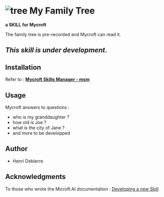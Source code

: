 #  ![tree](https://github.com/henridbr/Skill_Family_Learning/blob/master/images/arbre1.jpg) My Family Tree
**a SKILL for Mycroft**

The family tree is pre-recorded and Mycroft can read it.

## *This skill is under development.*

## Installation
Refer to : **[Mycroft Skills Manager - msm](https://mycroft.ai/documentation/msm/)**

## Usage
Mycroft answers to questions :
* who is my granddaughter ?
* how old is Joe ?
* what is the city of Jane ?
* and more to be developped

## Author
* Henri Debierre


## Acknowledgments
To those who wrote the Microft.AI documentation : [Developing a new Skill](https://mycroft.ai/documentation/skills/introduction-developing-skills/#structure-of-the-skill-repo)

